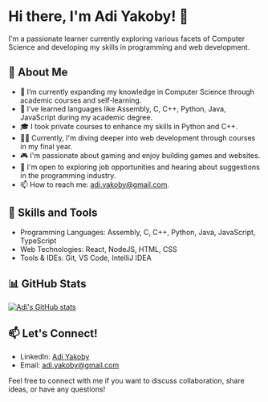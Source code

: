 # Hi there, I'm Adi Yakoby! 👋

I'm a passionate learner currently exploring various facets of Computer Science and developing my skills in programming and web development.

## 🌱 About Me

- 🔭 I’m currently expanding my knowledge in Computer Science through academic courses and self-learning.
- 🌱 I’ve learned languages like Assembly, C, C++, Python, Java, JavaScript during my academic degree.
- 🎓 I took private courses to enhance my skills in Python and C++.
- 👨‍💻 Currently, I'm diving deeper into web development through courses in my final year.
- 🎮 I'm passionate about gaming and enjoy building games and websites.
- 💼 I'm open to exploring job opportunities and hearing about suggestions in the programming industry.
- 📫 How to reach me: adi.yakoby@gmail.com.

## 🚀 Skills and Tools

- Programming Languages: Assembly, C, C++, Python, Java, JavaScript, TypeScript
- Web Technologies: React, NodeJS, HTML, CSS
- Tools & IDEs: Git, VS Code, IntelliJ IDEA

## 📊 GitHub Stats

[![Adi's GitHub stats](https://github-readme-stats.vercel.app/api?username=adiyakoby&count_private=true&show_icons=true&theme=radical)](https://github.com/adiyakoby/github-readme-stats)

## 📫 Let's Connect!

- LinkedIn: [Adi Yakoby](https://www.linkedin.com/in/adi-yakoby/)
- Email: adi.yakoby@gmail.com

Feel free to connect with me if you want to discuss collaboration, share ideas, or have any questions!
